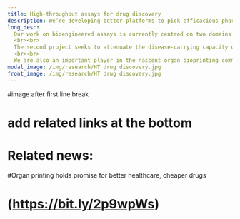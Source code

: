 ```yaml
---
title: High-throughput assays for drug discovery
description: We’re developing better platforms to pick efficacious pharmaceutical products   
long_desc:
  Our work on bioengineered assays is currently centred on two domains. The first project, undertaken in Our work on bioengineered assays is currently centred on two domains. The first project, undertaken in collaboration with STEMCELL Technologies and Precision NanoSystems, seeks to assemble three-dimensional, structured brain organoids from human induced pluripotent stem cells for use in pre-clinical screening of hits against neurodegenerative diseases. 
  <br><br>
  The second project seeks to attenuate the disease-carrying capacity of the mosquito to spread disease by targeting its sense of smell. We are engineering the mosquito olfactory cascade into microbial hosts in order to screen behaviour-modifying compounds in a high-throughput manner.
  <br><br>
  We are also an important player in the nascent organ bioprinting community at the University of British Columbia. Prof. Yadav is one of the lead organizers of the annual ‘Printing the Future of Therapeutics in 3D’ roundtable at UBC. The event draws on leading practitioners from academia, industry and clinics and serves as the premier forum to ideate on technological trends in the field.
modal_image: /img/research/HT drug discovery.jpg
front_image: /img/research/HT drug discovery.jpg
---
```


  #image after first line break

  # add  related links at the bottom 
  # Related news:

#Organ printing holds promise for better healthcare, cheaper drugs
# (https://bit.ly/2p9wpWs)